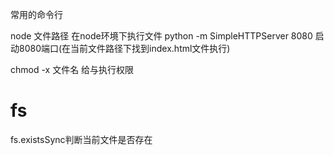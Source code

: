 常用的命令行

node 文件路径  在node环境下执行文件
python -m SimpleHTTPServer 8080    启动8080端口(在当前文件路径下找到index.html文件执行)


chmod -x 文件名   给与执行权限




# fs
fs.existsSync判断当前文件是否存在
